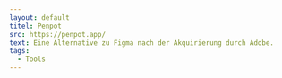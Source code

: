 ```yaml
---
layout: default
titel: Penpot
src: https://penpot.app/
text: Eine Alternative zu Figma nach der Akquirierung durch Adobe.
tags:
  - Tools
---
```

